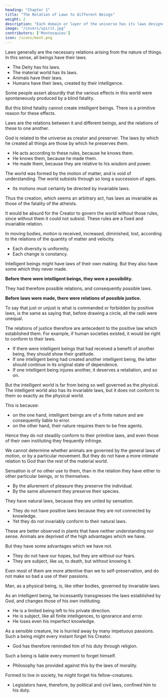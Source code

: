 ```yaml
---
heading: "Chapter 1"
title: "The Relation of Laws to different Beings"
weight: 2
description: "Each domain or layer of the universe has its laws designed by the Creator"
image: "/covers/spirit.jpg"
contributors: ['Montesquieu']
icon: /icons/mont.png
---
```




Laws generally are the necessary relations arising from the nature of things. In this sense, all beings have their laws.
- The Deity has his laws.
- The material world has its laws.
- Animals have their laws.
- Humans have their laws, created by their intelligence.

Some people assert absurdly that the various effects in this world were spontaneously produced by a blind fatality.

But this blind fatality cannot create intelligent beings. There is a primitive reason for these effects.

Laws are the relations between it and different beings, and the relations of these to one another.

God is related to the universe as creator and preserver. The laws by which he created all things are those by which he preserves them.
- He acts according to these rules, because he knows them.
- He knows them, because he made them.
- He made them, because they are relative to his wisdom and power.

The world was formed by the motion of matter, and is void of understanding. The world subsists through so long a succession of ages.
- Its motions must certainly be directed by invariable laws.

Thus the creation, which seems an arbitrary act, has laws as invariable as those of the fatality of the atheists.

It would be absurd for the Creator to govern the world without those rules, since without them it could not subsist. These rules are a fixed and invariable relation.

In moving bodies, motion is received, increased, diminished, lost, according to the relations of the quantity of matter and velocity.
- Each diversity is uniformity.
- Each change is constancy.

Intelligent beings might have laws of their own making. But they also have some which they never made.

**Before there were intelligent beings, they were a possibility.**

They had therefore possible relations, and consequently possible laws.

**Before laws were made, there were relations of possible justice.**

To say that just or unjust is what is commanded or forbidden by positive laws, is the same as saying that, before drawing a circle, all the radii were unequal.

The relations of justice therefore are antecedent to the positive law which established them. For example, if human societies existed, it would be right to conform to their laws.
- If there were intelligent beings that had received a benefit of another being, they should show their gratitude.
- If one intelligent being had created another intelligent being, the latter should continue in its original state of dependence.
- If one intelligent being injures another, it deserves a retaliation, and so on.

But the intelligent world is far from being so well governed as the physical. The intelligent world also has its invariable laws, but it does not conform to them so exactly as the physical world.

This is because:
- on the one hand, intelligent beings are of a finite nature and are consequently liable to error.
- on the other hand, their nature requires them to be free agents.

Hence they do not steadily conform to their primitive laws, and even those of their own instituting they frequently infringe.

We cannot determine whether animals are governed by the general laws of motion, or by a particular movement. But they do not have a more intimate relation to God than the rest of the material world.

Sensation is of no other use to them, than in the relation they have either to other particular beings, or to themselves.
- By the allurement of pleasure they preserve the individual.
- By the same allurement they preserve their species.

They have natural laws, because they are united by sensation.
- They do not have positive laws because they are not connected by knowledge.
- Yet they do not invariably conform to their natural laws.

These are better observed in plants that have neither understanding nor sense. Animals are deprived of the high advantages which we have.

But they have some advantages which we have not.
- They do not have our hopes, but they are without our fears.
- They are subject, like us, to death, but without knowing it.

Even most of them are more attentive than we to self-preservation, and do not make so bad a use of their passions.

Man, as a physical being, is, like other bodies, governed by invariable laws.

As an intelligent being, he incessantly transgresses the laws established by God, and changes those of his own instituting.
- He is a limited being left to his private direction.
- He is subject, like all finite intelligences, to ignorance and error.
- He loses even his imperfect knowledge.

As a sensible creature, he is hurried away by many impetuous passions. Such a being might every instant forget his Creator.
- God has therefore reminded him of his duty through religion.

Such a being is liable every moment to forget himself.
- Philosophy has provided against this by the laws of morality.

Formed to live in society, he might forget his fellow-creatures.
- Legislators have, therefore, by political and civil laws, confined him to his duty.
